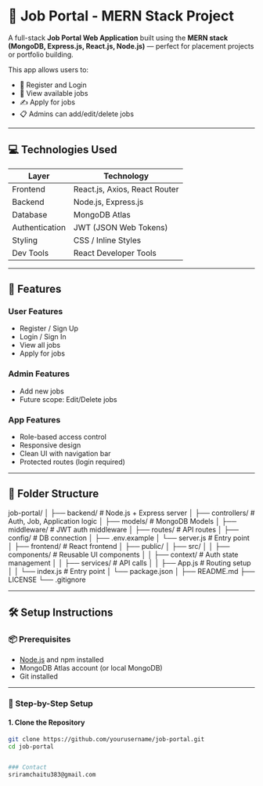 # 🚀 Job Portal - MERN Stack Project

A full-stack **Job Portal Web Application** built using the **MERN stack (MongoDB, Express.js, React.js, Node.js)** — perfect for placement projects or portfolio building.

This app allows users to:
- 🔐 Register and Login
- 👥 View available jobs
- ✍️ Apply for jobs
- 📋 Admins can add/edit/delete jobs

---

## 💻 Technologies Used

| Layer | Technology |
|-------|------------|
| Frontend | React.js, Axios, React Router |
| Backend | Node.js, Express.js |
| Database | MongoDB Atlas |
| Authentication | JWT (JSON Web Tokens) |
| Styling | CSS / Inline Styles |
| Dev Tools | React Developer Tools |

---

## 🧩 Features

### User Features
- Register / Sign Up
- Login / Sign In
- View all jobs
- Apply for jobs

### Admin Features
- Add new jobs
- Future scope: Edit/Delete jobs

### App Features
- Role-based access control
- Responsive design
- Clean UI with navigation bar
- Protected routes (login required)

---

## 📁 Folder Structure
job-portal/
│
├── backend/             # Node.js + Express server
│   ├── controllers/     # Auth, Job, Application logic
│   ├── models/          # MongoDB Models
│   ├── middleware/      # JWT auth middleware
│   ├── routes/          # API routes
│   ├── config/          # DB connection
│   ├── .env.example
│   └── server.js        # Entry point
│
├── frontend/            # React frontend
│   ├── public/
│   ├── src/
│   │   ├── components/  # Reusable UI components
│   │   ├── context/     # Auth state management
│   │   ├── services/    # API calls
│   │   ├── App.js       # Routing setup
│   │   └── index.js     # Entry point
│   └── package.json
│
├── README.md
├── LICENSE
└── .gitignore


---

## 🛠️ Setup Instructions

### 📦 Prerequisites

- [Node.js](https://nodejs.org/ ) and npm installed
- MongoDB Atlas account (or local MongoDB)
- Git installed

---

### 📝 Step-by-Step Setup

#### 1. Clone the Repository

```bash
git clone https://github.com/yourusername/job-portal.git 
cd job-portal


### Contact
sriramchaitu383@gmail.com